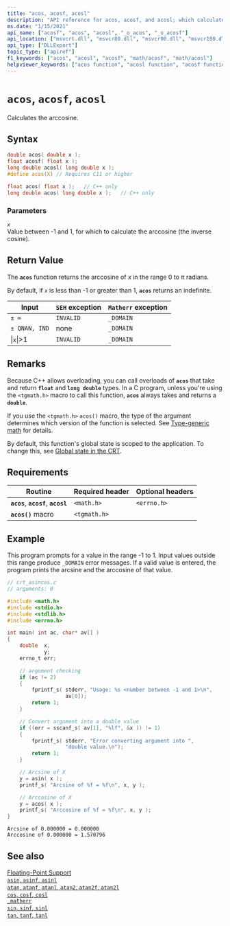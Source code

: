 ```yaml
---
title: "acos, acosf, acosl"
description: "API reference for acos, acosf, and acosl; which calculate the arccosine of a floating-point value."
ms.date: "1/15/2021"
api_name: ["acosf", "acos", "acosl", "_o_acos", "_o_acosf"]
api_location: ["msvcrt.dll", "msvcr80.dll", "msvcr90.dll", "msvcr100.dll", "msvcr100_clr0400.dll", "msvcr110.dll", "msvcr110_clr0400.dll", "msvcr120.dll", "msvcr120_clr0400.dll", "ucrtbase.dll", "api-ms-win-crt-math-l1-1-0.dll", "api-ms-win-crt-private-l1-1-0.dll"]
api_type: ["DLLExport"]
topic_type: ["apiref"]
f1_keywords: ["acos", "acosl", "acosf", "math/acosf", "math/acosl"]
helpviewer_keywords: ["acos function", "acosl function", "acosf function", "trigonometric functions", "arccosine function"]
---
```

# `acos`, `acosf`, `acosl`

Calculates the arccosine.

## Syntax

```C
double acos( double x );
float acosf( float x );
long double acosl( long double x );
#define acos(X) // Requires C11 or higher

float acos( float x );   // C++ only
long double acos( long double x );   // C++ only
```

### Parameters

*`x`*\
Value between -1 and 1, for which to calculate the arccosine (the inverse cosine).

## Return Value

The **`acos`** function returns the arccosine of *x* in the range 0 to π radians.

By default, if *`x`* is less than -1 or greater than 1, **`acos`** returns an indefinite.

|Input|`SEH` exception|`Matherr` exception|
|-----------|-------------------|-----------------------|
|`± ∞`|`INVALID`|`_DOMAIN`|
|`± QNAN, IND`|none|`_DOMAIN`|
|&#124;`x`&#124;>1|`INVALID`|`_DOMAIN`|

## Remarks

Because C++ allows overloading, you can call overloads of **`acos`** that take and return **`float`** and **`long double`** types. In a C program, unless you're using the `<tgmath.h>` macro to call this function, **`acos`** always takes and returns a **`double`**.

If you use the `<tgmath.h>` `acos()` macro, the type of the argument determines which version of the function is selected. See [Type-generic math](../../c-runtime-library/tgmath.md) for details.

By default, this function's global state is scoped to the application. To change this, see [Global state in the CRT](../global-state.md).

## Requirements

|Routine|Required header|Optional headers|
|-------------|---------------------|----------------------|
|**`acos`**, **`acosf`**, **`acosl`**|`<math.h>`|`<errno.h>`|
|**`acos()`** macro | `<tgmath.h>` ||

## Example

This program prompts for a value in the range -1 to 1. Input values outside this range produce `_DOMAIN` error messages. If a valid value is entered, the program prints the arcsine and the arccosine of that value.

```C
// crt_asincos.c
// arguments: 0

#include <math.h>
#include <stdio.h>
#include <stdlib.h>
#include <errno.h>

int main( int ac, char* av[] )
{
    double  x,
            y;
    errno_t err;

    // argument checking
    if (ac != 2)
    {
        fprintf_s( stderr, "Usage: %s <number between -1 and 1>\n",
                   av[0]);
        return 1;
    }

    // Convert argument into a double value
    if ((err = sscanf_s( av[1], "%lf", &x )) != 1)
    {
        fprintf_s( stderr, "Error converting argument into ",
                   "double value.\n");
        return 1;
    }

    // Arcsine of X
    y = asin( x );
    printf_s( "Arcsine of %f = %f\n", x, y );

    // Arccosine of X
    y = acos( x );
    printf_s( "Arccosine of %f = %f\n", x, y );
}
```

```Output
Arcsine of 0.000000 = 0.000000
Arccosine of 0.000000 = 1.570796
```

## See also

[Floating-Point Support](../../c-runtime-library/floating-point-support.md)\
[`asin`, `asinf`, `asinl`](asin-asinf-asinl.md)\
[`atan`, `atanf`, `atanl`, `atan2`, `atan2f`, `atan2l`](atan-atanf-atanl-atan2-atan2f-atan2l.md)\
[`cos`, `cosf`, `cosl`](cos-cosf-cosl.md)\
[`_matherr`](matherr.md)\
[`sin`, `sinf`, `sinl`](sin-sinf-sinl.md)\
[`tan`, `tanf`, `tanl`](tan-tanf-tanl.md)

